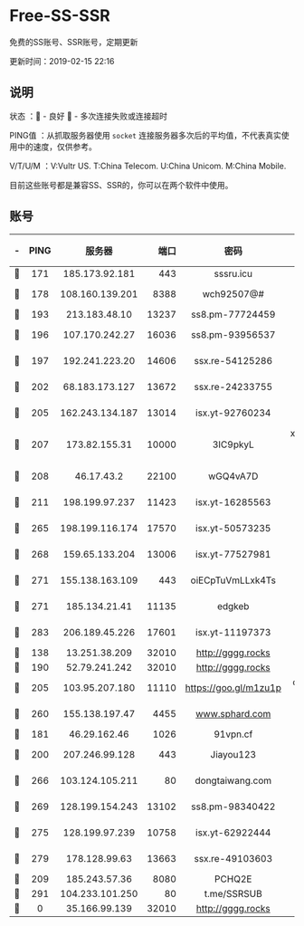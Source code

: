 # Free-SS-SSR

免费的SS账号、SSR账号，定期更新

更新时间：2019-02-15 22:16

## 说明

状态     ：🙂 - 良好 🙁 - 多次连接失败或连接超时

PING值   ：从抓取服务器使用 `socket` 连接服务器多次后的平均值，不代表真实使用中的速度，仅供参考。

V/T/U/M  ：V:Vultr US. T:China Telecom. U:China Unicom. M:China Mobile.

目前这些账号都是兼容SS、SSR的，你可以在两个软件中使用。

## 账号

|-|PING|服务器|端口|密码|加密方式|区域|V/T/U/M|
|:----:|:----:|:-----:|-----:|:----:|:----:|:----:|:----:|
|🙂|171|185.173.92.181|443|sssru.icu|rc4-md5|RU|10↑/10↑/10↑/9↑|
|🙂|178|108.160.139.201|8388|wch92507@#|aes-256-cfb|JP|5↑/10↑/10↑/10↑|
|🙂|193|213.183.48.10|13237|ss8.pm-77724459|rc4-md5|RU|10↑/10↑/10↑/10↑|
|🙂|196|107.170.242.27|16036|ss8.pm-93956537|aes-256-cfb|US|10↑/10↑/10↑/10↑|
|🙂|197|192.241.223.20|14606|ssx.re-54125286|aes-256-cfb|US|10↑/10↑/10↑/10↑|
|🙂|202|68.183.173.127|13672|ssx.re-24233755|aes-256-cfb|US|10↑/10↑/10↑/10↑|
|🙂|205|162.243.134.187|13014|isx.yt-92760234|aes-256-cfb|US|10↑/10↑/10↑/10↑|
|🙂|207|173.82.155.31|10000|3IC9pkyL|xchacha20-ietf-poly1305|US|7↓/10↑/9↓/9↑|
|🙂|208|46.17.43.2|22100|wGQ4vA7D|aes-256-gcm|RU|5↑/10↑/10↑/10↑|
|🙂|211|198.199.97.237|11423|isx.yt-16285563|aes-256-cfb|US|10↑/10↑/10↑/10↑|
|🙂|265|198.199.116.174|17570|isx.yt-50573235|aes-256-cfb|US|10↑/10↑/10↑/10↑|
|🙂|268|159.65.133.204|13006|isx.yt-77527981|aes-256-cfb|SG|10↑/10↑/10↑/10↑|
|🙂|271|155.138.163.109|443|oiECpTuVmLLxk4Ts|aes-256-cfb|US|9↑/10↑/10↑/10↑|
|🙂|271|185.134.21.41|11135|edgkeb|aes-256-cfb|GB|10↑/10↑/10↑/10↑|
|🙂|283|206.189.45.226|17601|isx.yt-11197373|aes-256-cfb|SG|10↑/10↑/10↑/10↑|
|🙂|138|13.251.38.209|32010|http://gggg.rocks|chacha20|SG|9↑/8↑/7↑/8↑|
|🙂|190|52.79.241.242|32010|http://gggg.rocks|chacha20|KR|10↑/10↑/10↑/10↑|
|🙂|205|103.95.207.180|11110|https://goo.gl/m1zu1p|chacha20-ietf|US|8↓/8↑/10↑/10↑|
|🙂|260|155.138.197.47|4455|www.sphard.com|aes-256-cfb|US|7↑/8↓/9↑/9↑|
|🙂|181|46.29.162.46|1026|91vpn.cf|rc4-md5|RU|8↑/8↑/9↑/10↑|
|🙂|200|207.246.99.128|443|Jiayou123|aes-256-cfb|US|10↑/10↑/10↑/9↑|
|🙂|266|103.124.105.211|80|dongtaiwang.com|aes-256-cfb|US|10↑/10↑/10↑/10↑|
|🙂|269|128.199.154.243|13102|ss8.pm-98340422|aes-256-cfb|SG|8↓/10↑/10↑/10↑|
|🙂|275|128.199.97.239|10758|isx.yt-62922444|aes-256-cfb|SG|10↑/10↑/10↑/10↑|
|🙂|279|178.128.99.63|13663|ssx.re-49103603|aes-256-cfb|SG|10↑/10↑/10↑/10↑|
|🙁|209|185.243.57.36|8080|PCHQ2E|rc4-md5|US|8↑/7↑/7↑/9↑|
|🙁|291|104.233.101.250|80|t.me/SSRSUB|rc4-md5|CA|10↑/10↑/10↑/10↑|
|🙁|0|35.166.99.139|32010|http://gggg.rocks|chacha20|US|7↑/9↑/9↑/9↑|
